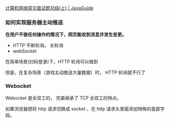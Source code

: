 [计算机网络常见面试题总结(上) | JavaGuide](https://javaguide.cn/cs-basics/network/other-network-questions.html#websocket)



### 如何实现服务器主动推送

**在用户不做任何操作的情况下，网页能收到消息并发生变更。**

- HTTP 不断轮询， 长轮询
- webSocket



在简单场景(扫码登录)下，HTTP 轮询可以做到

但是，在复杂场景（游戏主动推送大量数据）时， HTTP 轮询就不行了





### Webocket

Webocket 是全双工的， 完美继承了 TCP 全双工的特点。





如果浏览器想将 http 请求切换成 socket ，在 http 请求头里面添加特殊的首部字段。

